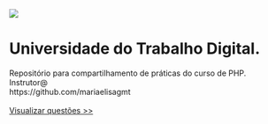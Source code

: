 <img src="https://www.cursosutd.inf.br/Digitalizacao/CMS/Imagem/30/30_F.png">
<h1> Universidade do Trabalho Digital. </h1>
Repositório para compartilhamento de práticas do curso de PHP. 
<br>
Instrutor@<br>
https://github.com/mariaelisagmt<br><br>
<a href="https://github.com/demetriusfernandes/Jornada_PHP/blob/main/index.php">Visualizar questões >></a><br>


